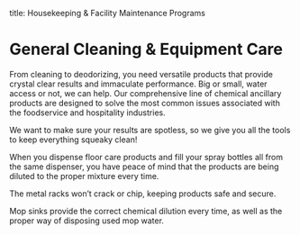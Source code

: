 title: Housekeeping & Facility Maintenance Programs

# General Cleaning & Equipment Care

From cleaning to deodorizing, you need versatile products that provide crystal clear results and immaculate performance. Big or small, water access or not, we can help. Our comprehensive line of chemical ancillary products are designed to solve the most common issues associated with the foodservice and hospitality industries.

We want to make sure your results are spotless, so we give you all the tools to keep everything squeaky clean!

When you dispense floor care products and fill your spray bottles all from the same dispenser, you have peace of mind that the products are being diluted to the proper mixture every time.

The metal racks won’t crack or chip, keeping products safe and secure.

Mop sinks provide the correct chemical dilution every time, as well as the proper way of disposing used mop water.
